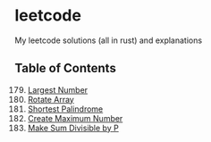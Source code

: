 # leetcode
My leetcode solutions (all in rust) and explanations


## Table of Contents

179. [Largest Number](./179/README.md)
189. [Rotate Array](./189/README.md)
214. [Shortest Palindrome](./214/README.md)
321. [Create Maximum Number](./321/README.md)
1590. [Make Sum Divisible by P](./1590/README.md)
